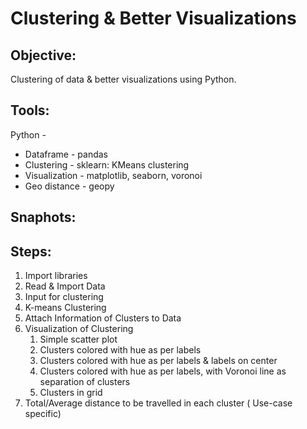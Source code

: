 # Clustering & Better Visualizations

## Objective: 
Clustering of data & better visualizations using Python.

## Tools:
Python - 
  * Dataframe - pandas
  * Clustering - sklearn: KMeans clustering
  * Visualization - matplotlib, seaborn, voronoi
  * Geo distance - geopy

## Snaphots:


## Steps:
1. Import libraries
2. Read & Import Data
3. Input for clustering
4. K-means Clustering
5. Attach Information of Clusters to Data
6. Visualization of Clustering
    1. Simple scatter plot
    2. Clusters colored with hue as per labels
    3. Clusters colored with hue as per labels & labels on center
    4. Clusters colored with hue as per labels, with Voronoi line as separation of clusters
    5. Clusters in grid
7. Total/Average distance to be travelled in each cluster ( Use-case specific)


    
